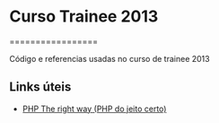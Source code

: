 # Curso Trainee 2013
=================

Código e referencias usadas no curso de trainee 2013

## Links úteis
* [PHP The right way (PHP do jeito certo)](http://www.phptherightway.com/)
